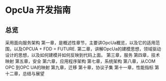 # OpcUa 开发指南
## 总览
采用面向服务架构
第一章，是概述性章节，主要讲OpcUa概览，以及它的适用范围，以及OPCUA  + FDD = FUTURE.
第二章，讲解OpcUa的建模思想，领域驱动设计的思想，以及如何建模并如何反映到代码上面。
第三章，服务
第四章，技术映射
第五章，安全
第六章，应用程序架构
第七章，系统架构
第八章，从COM OPC 到OPC UA的映射
第九章，迁移
第十章，协议子集
第十一章，性能指标
第十二章，总结与展望
<!--stackedit_data:
eyJoaXN0b3J5IjpbNDYyMTg5MTk5XX0=
-->
